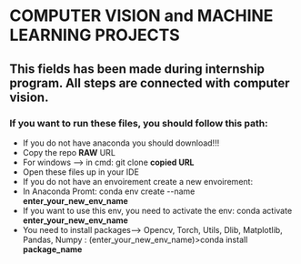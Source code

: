 # COMPUTER VISION and MACHINE LEARNING PROJECTS

## This fields has been made during internship program. All steps are connected with computer vision.


### If you want to run these files, you should follow this path:
* If you do not have anaconda you should download!!!
* Copy the repo **RAW** URL 
* For windows --> in cmd: git clone **copied URL**
* Open these files up in your IDE
* If you do not have an envoirement create a new envoirement:
* In Anaconda Promt: conda env create --name **enter_your_new_env_name**
* If you want to use this env, you need to activate the env: conda activate **enter_your_new_env_name**
* You need to install packages--> Opencv, Torch, Utils, Dlib, Matplotlib, Pandas, Numpy : (enter_your_new_env_name)>conda install **package_name**

